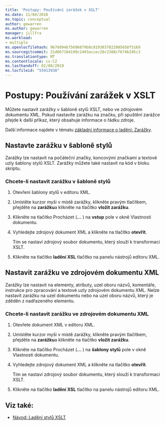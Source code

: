 ```yaml
---
title: 'Postupy: Používání zarážek v XSLT'
ms.date: 11/04/2016
ms.topic: conceptual
author: gewarren
ms.author: gewarren
manager: jillfra
ms.workload:
- multiple
ms.openlocfilehash: 9676894b75696879b8c8193037822005658f5169
ms.sourcegitcommit: 21d667104199c2493accec20c2388cf674b195c3
ms.translationtype: MT
ms.contentlocale: cs-CZ
ms.lasthandoff: 02/08/2019
ms.locfileid: "55913938"
---
```

# <a name="how-to-use-breakpoints-with-xslt"></a>Postupy: Používání zarážek v XSLT

Můžete nastavit zarážky v šabloně stylů XSLT, nebo ve zdrojovém dokumentu XML. Pokud nastavíte zarážku na značku, při spuštění zarážce přejde k další příkaz, který obsahuje informace o řádku zdroje.

Další informace najdete v tématu [základní informace o ladění: Zarážky](../debugger/using-breakpoints.md).

## <a name="set-a-breakpoint-in-a-style-sheet"></a>Nastavte zarážku v šabloně stylů

Zarážky lze nastavit na počáteční značky, koncovými značkami a textové uzly šablony stylů XSLT. Zarážky můžete také nastavit na kód v bloku skriptu.

### <a name="to-set-a-breakpoint-in-a-style-sheet"></a>Chcete-li nastavit zarážku v šabloně stylů

1.  Otevření šablony stylů v editoru XML.

2.  Umístěte kurzor myši v místě zarážky, klikněte pravým tlačítkem, přejděte na **zarážku**a klikněte na tlačítko **vložit zarážku**.

3.  Klikněte na tlačítko Procházet (**...** ) na **vstup** pole v okně Vlastnosti dokumentu.

4.  Vyhledejte zdrojový dokument XML a klikněte na tlačítko **otevřít**.

     Tím se nastaví zdrojový soubor dokumentu, který slouží k transformaci XSLT.

5.  Klikněte na tlačítko **ladění XSL** tlačítko na panelu nástrojů editoru XML.

## <a name="set-a-breakpoint-in-an-xml-source-document"></a>Nastavit zarážku ve zdrojovém dokumentu XML

Zarážky lze nastavit na elementy, atributy, uzel oboru názvů, komentáře, instrukce pro zpracování a textové uzly zdrojovém dokumentu XML. Nelze nastavit zarážku na uzel dokumentu nebo na uzel oboru názvů, který je zděděn z nadřazeného elementu.

### <a name="to-set-a-breakpoint-in-an-xml-source-document"></a>Chcete-li nastavit zarážku ve zdrojovém dokumentu XML

1.  Otevřete dokument XML v editoru XML.

2.  Umístěte kurzor myši v místě zarážky, klikněte pravým tlačítkem, přejděte na **zarážku**a klikněte na tlačítko **vložit zarážku**.

3.  Klikněte na tlačítko Procházet (**...** ) na **šablony stylů** pole v okně Vlastnosti dokumentu.

4.  Vyhledejte zdrojový dokument XML a klikněte na tlačítko **otevřít**.

     Tím se nastaví zdrojový soubor dokumentu, který slouží k transformaci XSLT.

5.  Klikněte na tlačítko **ladění XSL** tlačítko na panelu nástrojů editoru XML.

## <a name="see-also"></a>Viz také:

- [Návod: Ladění stylů XSLT](../xml-tools/walkthrough-debug-an-xslt-style-sheet.md)